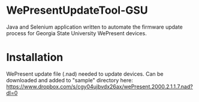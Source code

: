 # WePresentUpdateTool-GSU

Java and Selenium application written to automate the firmware update process for Georgia State University WePresent devices. 

# Installation
WePresent update file (.nad) needed to update devices. Can be downloaded and added to "sample" directory here: https://www.dropbox.com/s/cgy04ujbvdx26ax/wePresent.2000.2.1.1.7.nad?dl=0 
